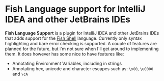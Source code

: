 # Fish Language support for IntelliJ IDEA and other JetBrains IDEs

<!-- Plugin description -->
**Fish Language Support** is a plugin for IntelliJ IDEA and other JetBrains IDEs that adds support
for the [Fish Shell](https://fishshell.com/) language. Currently only syntax highlighting and bare
error checking is supported. A couple of features are planned for the future, but I'm not sure
when I'll get around to implementing them.
It does however has some nice to have features like:

- Annotating Environment Variables, including in strings
- Annotating hex, unicode and character escapes such as: `\x00`, `\u0000` and `\cA`

<!-- Plugin description end -->